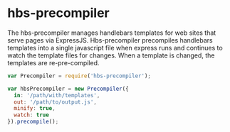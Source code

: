 hbs-precompiler
===============
The hbs-precompiler manages handlebars templates for web sites that serve pages via ExpressJS. Hbs-precompiler precompiles handlebars templates into a single javascript file when express runs and continues to watch the template files for changes. When a template is changed, the templates are re-pre-compiled.

``` javascript
var Precompiler = require('hbs-precompiler');

var hbsPrecompiler = new Precompiler({
  in: '/path/with/templates',
  out: '/path/to/output.js',
  minify: true,
  watch: true
}).precompile();
```
